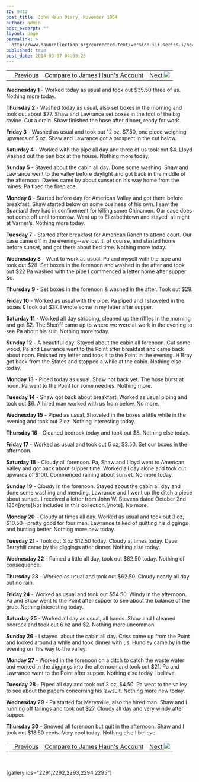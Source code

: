 ```yaml
---
ID: 9412
post_title: John Haun Diary, November 1854
author: admin
post_excerpt: ""
layout: page
permalink: >
  http://www.hauncollection.org/corrected-text/version-iii-series-i/november-1854-2/
published: true
post_date: 2014-09-07 04:05:28
---
```

<table style="width: 100%;">
<tbody>
<tr>
<td><a title="October 1854" href="http://www.hauncollection.org/version-3/version-iii-series-i/october-1854-2/"><img src="https://lh3.googleusercontent.com/-EFJpxxNiPNw/VqgtWBCZrMI/AAAAAAAAAFU/WfY4lPFWWkg/s800-Ic42/Soeb-Plain-Arrows-8-10px.png" alt="" width="10" height="10" /> Previous</a></td>
<td style="text-align: center;"><a href="http://www.hauncollection.org/version-3/version-iii-series-i/november-1854/#footnote_plugin_reference_1" target="_blank" rel="noopener">Compare to James Haun's Account</a></td>
<td style="text-align: right;"><a title="December 1854" href="http://www.hauncollection.org/version-3/version-iii-series-i/december-1854-2/">Next <img src="https://lh3.googleusercontent.com/-67k0cYlpXHw/VqgtWKz1MXI/AAAAAAAAAFU/k9PW_Piyurk/s800-Ic42/Soeb-Plain-Arrows-5-10px.png" /></a></td>
</tr>
</tbody>
</table>
<strong>Wednesday 1</strong> - Worked today as usual and took out $35.50 three of us. Nothing more today.

<strong>Thursday 2</strong> - Washed today as usual, also set boxes in the morning and took out about $77. Shaw and Lawrance set boxes in the foot of the big ravine. Cut a drain. Shaw finished the hose after dinner, ready for work.

<strong>Friday 3</strong> - Washed as usual and took out 12 oz. $7.50, one piece weighing upwards of 5 oz. Shaw and Lawrance got a prospect in the cut below.

<strong>Saturday 4</strong> - Worked with the pipe all day and three of us took out $4. Lloyd washed out the pan box at the house. Nothing more today.

<strong>Sunday 5</strong> - Stayed about the cabin all day. Done some washing. Shaw and Lawrance went to the valley before daylight and got back in the middle of the afternoon. Davies came by about sunset on his way home from the mines. Pa fixed the fireplace.

<strong>Monday 6</strong> - Started before day for American Valley and got there before breakfast. Shaw started below on some business of his own. I saw the Spaniard they had in confinement for killing some Chinamen. Our case does not come off until tomorrow. Went up to Elizabethtown and stayed  all night at Varner’s. Nothing more today.

<strong>Tuesday 7</strong> - Started after breakfast for American Ranch to attend court. Our case came off in the evening--we lost it, of course, and started home before sunset, and got there about bed time. Nothing more today.

<strong>Wednesday 8</strong> - Went to work as usual. Pa and myself with the pipe and took out $28. Set boxes in the forenoon and washed in the after and took out $22 Pa washed with the pipe I commenced a letter home after supper &amp;c.

<strong>Thursday 9</strong> - Set boxes in the forenoon &amp; washed in the after. Took out $28.

<strong>Friday 10</strong> - Worked as usual with the pipe. Pa piped and I shoveled in the boxes &amp; took out $37. I wrote some in my letter after supper.

<strong>Saturday 11</strong> - Worked all day stripping, cleaned up the riffles in the morning and got $2. The Sheriff came up to where we were at work in the evening to see Pa about his suit. Nothing more today.

<strong>Sunday 12</strong> - A beautiful day. Stayed about the cabin all forenoon. Cut some wood. Pa and Lawrance went to the Point after breakfast and came back about noon. Finished my letter and took it to the Point in the evening. H Bray got back from the States and stopped a while at the cabin. Nothing else today.

<strong>Monday 13</strong> - Piped today as usual. Shaw not back yet. The hose burst at noon. Pa went to the Point for some needles. Nothing more.

<strong>Tuesday 14</strong> - Shaw got back about breakfast. Worked as usual piping and took out $6. A hired man worked with us from below. No more.

<strong>Wednesday 15</strong> - Piped as usual. Shoveled in the boxes a little while in the evening and took out 2 oz. Nothing interesting today.

<strong>Thursday 16</strong> - Cleaned bedrock today and took out $8. Nothing else today.

<strong>Friday 17</strong> - Worked as usual and took out 6 oz, $3.50. Set our boxes in the afternoon.

<strong>Saturday 18</strong> - Cloudy all forenoon. Pa, Shaw and Lloyd went to American Valley and got back about supper time. Worked all day alone and took out upwards of $100. Commenced raining about sunset. No more today.

<strong>Sunday 19</strong> - Cloudy in the forenoon. Stayed about the cabin all day and done some washing and mending. Lawrance and I went up the ditch a piece about sunset. I received a letter from John W. Stevens dated October 2nd 1854[note]Not included in this collection.[/note]. No more.

<strong>Monday 20</strong> - Cloudy at times all day. Worked as usual and took out 3 oz, $10.50--pretty good for four men. Lawrance talked of quitting his diggings and hunting better. Nothing more new today.

<strong>Tuesday 21</strong> - Took out 3 oz $12.50 today. Cloudy at times today. Dave Berryhill came by the diggings after dinner. Nothing else today.

<strong>Wednesday 22</strong> - Rained a little all day, took out $82.50 today. Nothing of consequence.

<strong>Thursday 23</strong> - Worked as usual and took out $62.50. Cloudy nearly all day but no rain.

<strong>Friday 24</strong> - Worked as usual and took out $54.50. Windy in the afternoon. Pa and Shaw went to the Point after supper to see about the balance of the grub. Nothing interesting today.

<strong>Saturday 25</strong> - Worked all day as usual, all hands. Shaw and I cleaned bedrock and took out 6 oz and $2. Nothing more uncommon.

<strong>Sunday 26</strong> - I stayed  about the cabin all day. Criss came up from the Point and looked around a while and took dinner with us. Hundley came by in the evening on  his way to the valley.

<strong>Monday 27</strong> - Worked in the forenoon on a ditch to catch the waste water and worked in the diggings into the afternoon and took out $21. Pa and Lawrance went to the Point after supper. Nothing else today I believe.

<strong>Tuesday 28</strong> - Piped all day and took out 3 oz, $4.50. Pa went to the valley to see about the papers concerning his lawsuit. Nothing more new today.

<strong>Wednesday 29</strong> - Pa started for Marysville, also the hired man. Shaw and I running off tailings and took out $27. Cloudy all day and very windy after supper.

<strong>Thursday 30</strong> - Snowed all forenoon but quit in the afternoon. Shaw and I took out $18.50 cents. Very cool today. Nothing else I believe.
<table style="width: 100%;">
<tbody>
<tr>
<td><a title="October 1854" href="http://www.hauncollection.org/version-3/version-iii-series-i/october-1854-2/"><img src="https://lh3.googleusercontent.com/-EFJpxxNiPNw/VqgtWBCZrMI/AAAAAAAAAFU/WfY4lPFWWkg/s800-Ic42/Soeb-Plain-Arrows-8-10px.png" alt="" width="10" height="10" /> Previous</a></td>
<td style="text-align: center;"><a href="http://www.hauncollection.org/version-3/version-iii-series-i/november-1854/#footnote_plugin_reference_1" target="_blank" rel="noopener">Compare to James Haun's Account</a></td>
<td style="text-align: right;"><a title="December 1854" href="http://www.hauncollection.org/version-3/version-iii-series-i/december-1854-2/">Next <img src="https://lh3.googleusercontent.com/-67k0cYlpXHw/VqgtWKz1MXI/AAAAAAAAAFU/k9PW_Piyurk/s800-Ic42/Soeb-Plain-Arrows-5-10px.png" /></a></td>
</tr>
</tbody>
</table>
&nbsp;

[gallery ids="2291,2292,2293,2294,2295"]